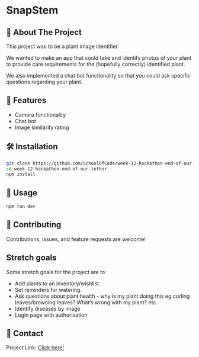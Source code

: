 # SnapStem

## 🚀 About The Project

This project was to be a plant image identifier.

We wanted to make an app that could take and identify photos of your plant to provide care requirements for the (hopefully correctly) identified plant.

We also implemented a chat bot functionality so that you could ask specific questions regarding your plant.

## 🌟 Features

- Camera functionality
- Chat bot
- Image similarity rating

## 🛠️ Installation

```bash
git clone https://github.com/SchoolOfCode/week-12-hackathon-end-of-our-tether.git
cd week-12-hackathon-end-of-our-tether
npm install
```

## 📌 Usage

```bash
npm run dev
```

## 🤝 Contributing

Contributions, issues, and feature requests are welcome!

## Stretch goals

Some stretch goals for the project are to:

- Add plants to an inventory/wishlist.
- Set reminders for watering.
- Ask questions about plant health - why is my plant doing this eg curling leaves/browning leaves? What’s wrong with my plant? etc.
- Identify diseases by image
- Login page with authorisation

## 📧 Contact

Project Link: [Click here!](https://github.com/SchoolOfCode/week-12-hackathon-end-of-our-tether.git)
